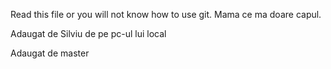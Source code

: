 Read this file or you will not know how to use git.
Mama ce ma doare capul.


Adaugat de Silviu de pe pc-ul lui local

Adaugat de master
